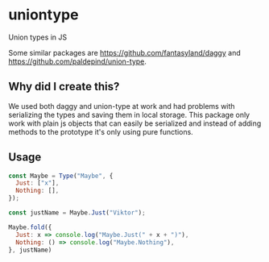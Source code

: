# uniontype
Union types in JS

Some similar packages are https://github.com/fantasyland/daggy and https://github.com/paldepind/union-type.

## Why did I create this?
We used both daggy and union-type at work and had problems with serializing the types and saving them in local storage. This package only work with plain js objects that can easily be serialized and instead of adding methods to the prototype it's only using pure functions.

## Usage

```js
const Maybe = Type("Maybe", {
  Just: ["x"],
  Nothing: [],
});

const justName = Maybe.Just("Viktor");

Maybe.fold({
  Just: x => console.log("Maybe.Just(" + x + ")"),
  Nothing: () => console.log("Maybe.Nothing"),
}, justName)
```
